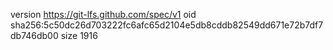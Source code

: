 version https://git-lfs.github.com/spec/v1
oid sha256:5c50dc26d703222fc6afc65d2104e5db8cddb82549dd671e72b7df7db746db00
size 1916
